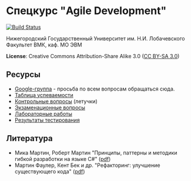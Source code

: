 # Спецкурс "Agile Development"

[![Build Status](https://travis-ci.org/UNN-VMK-Software/agile-course-practice.svg?branch=master)](https://travis-ci.org/UNN-VMK-Software/agile-course-practice)

Нижегородский Государственный Университет им. Н.И. Лобачевского
Факультет ВМК, каф. МО ЭВМ

**License**: Creative Commons Attribution-Share Alike 3.0
([CC BY-SA 3.0](http://creativecommons.org/licenses/by-sa/3.0/))

## Ресурсы

 - [Google-группа](<https://groups.google.com/forum/?hl=ru#!forum/agile-development-course>) -
   просьба по всем вопросам обращаться сюда.
 - [Таблица успеваемости](https://docs.google.com/spreadsheet/ccc?key=0AsBBkrQIoSbjdGh5UFhSRVdQZmZhWXJLNjhwV08zU0E&authkey=CNXx0YMC&authkey=CNXx0YMC#gid=7)
 - [Контрольные вопросы](https://github.com/UNN-VMK-Software/agile-development-course/wiki/%D0%9A%D0%BE%D0%BD%D1%82%D1%80%D0%BE%D0%BB%D1%8C%D0%BD%D1%8B%D0%B5-%D0%B2%D0%BE%D0%BF%D1%80%D0%BE%D1%81%D1%8B) (летучки)
 - [Экзаменационные вопросы](https://docs.google.com/spreadsheet/ccc?key=0AsBBkrQIoSbjdDBDS2FTb3B3d3ZlUldJcl9HUmtEaUE&authkey=CKGP8vYB&authkey=CKGP8vYB#gid=0)
 - [Лабораторные работы](https://github.com/UNN-VMK-Software/agile-development-course/wiki/%D0%9B%D0%B0%D0%B1%D0%BE%D1%80%D0%B0%D1%82%D0%BE%D1%80%D0%BD%D1%8B%D0%B5-%D1%80%D0%B0%D0%B1%D0%BE%D1%82%D1%8B)
 - [Результаты тестирования](https://travis-ci.org/UNN-VMK-Software/agile-development-course)

## Литература

 - Мика Мартин, Роберт Мартин "Принципы, паттерны и методики гибкой разработки на языке C#"
   ([pdf](http://www.books.ru/books/printsipy-patterny-i-metodiki-gibkoi-razrabotki-na-yazyke-c-fail-pdf-864714/?show=1))
 - Мартин Фаулер, Кент Бек и др. "Рефакторинг: улучшение существующего кода"
   ([pdf](http://www.books.ru/books/refaktoring-uluchshenie-sushchestvuyushchego-koda-fail-pdf-552092/?show=1))
